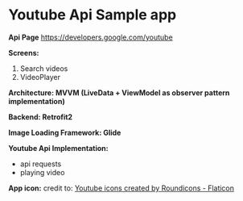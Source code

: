# Youtube Api Sample app

**Api Page**
https://developers.google.com/youtube

**Screens:**

1. Search videos
2. VideoPlayer

**Architecture: MVVM (LiveData + ViewModel as observer pattern implementation)**

**Backend: Retrofit2**

**Image Loading Framework: Glide**

**Youtube Api Implementation:** 
- api requests
- playing video

**App icon:**
credit to: 
<a href="https://www.flaticon.com/free-icons/youtube" title="youtube icons">Youtube icons created by
Roundicons - Flaticon</a>
